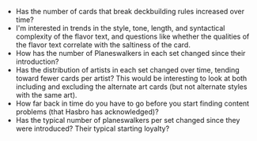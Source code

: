 * Has the number of cards that break deckbuilding rules increased over time?
* I'm interested in trends in the style, tone, length, and syntactical complexity of the flavor text, and questions like whether the qualities of the flavor text correlate with the saltiness of the card.
* How has the number of Planeswalkers in each set changed since their introduction?
* Has the distribution of artists in each set changed over time, tending toward fewer cards per artist? This would be interesting to look at both including and excluding the alternate art cards (but not alternate styles with the same art).
* How far back in time do you have to go before you start finding content problems (that Hasbro has acknowledged)?
* Has the typical number of planeswalkers per set changed since they were introduced? Their typical starting loyalty?
